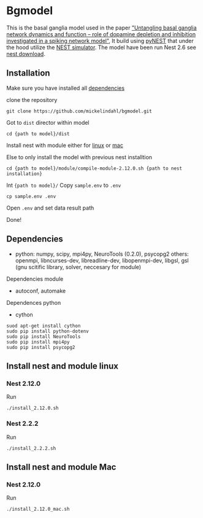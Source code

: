 # Bgmodel
This is the basal ganglia model used in the paper 
["Untangling basal ganglia network dynamics and function – role of dopamine depletion and inhibition investigated in a spiking network model"](http://eneuro.org/content/early/2016/12/22/ENEURO.0156-16.2016.article-info),
It build using [pyNEST](http://www.nest-simulator.org/introduction-to-pynest/) that under the 
hood utilize the [NEST simulator](http://www.nest-simulator.org/). The model have been run Nest 2.6 see [nest download](http://www.nest-simulator.org/download/).

## Installation

Make sure you have installed all 
[dependencies](https://github.com/mickelindahl/bgmodel#dependencies)

clone the repository

```
git clone https://github.com/mickelindahl/bgmodel.git
```

Got to `dist` director within model
```
cd {path to model}/dist
```

Install nest with module either for 
[linux](https://github.com/mickelindahl/bgmodel#install-nest-and-module-linux) 
or [mac](https://github.com/mickelindahl/bgmodel#install-nest-and-module-mac) 

Else to only install the model with previous nest installtion
```
cd {path to model}/module/compile-module-2.12.0.sh {path to nest installation}
```
Int `{path to model}/` Copy `sample.env` to `.env`
```
cp sample.env .env
```
Open `.env` and set data result path

Done!

## Dependencies
* python: numpy, scipy, mpi4py, NeuroTools (0.2.0), psycopg2
others: openmpi, libncurses-dev, libreadline-dev, libopenmpi-dev, libgsl, gsl (gnu scitific library, solver, neccesary for module) 

Dependencies module
* autoconf, automake

Dependences python
* cython
```
suod apt-get install cython
sudo pip install python-dotenv
sudo pip install NeuroTools
sudo pip install mpi4py
sudo pip install psycopg2
```

## Install nest and module linux
### Nest 2.12.0 
Run
```
./install_2.12.0.sh
```

### Nest 2.2.2
Run
```
./install_2.2.2.sh
```

## Install nest and module Mac
### Nest 2.12.0
Run
```
./install_2.12.0_mac.sh
```



















